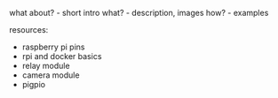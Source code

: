 what about? - short intro
what? - description, images
how? - examples

resources:
- raspberry pi pins
- rpi and docker basics
- relay module
- camera module
- pigpio
